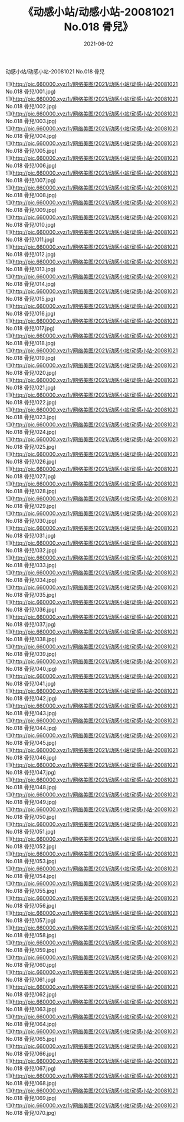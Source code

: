 ﻿---
layout: post
title:  《动感小站/动感小站-20081021 No.018 骨兒》
date:   2021-06-02
img: http://pic.660000.xyz/1:/网络美图/2021/动感小站/动感小站-20081021 No.018 骨兒/000.jpg
categories: [美女, 清纯, 唯美]
---

动感小站/动感小站-20081021 No.018 骨兒

 ![](http://pic.660000.xyz/1:/网络美图/2021/动感小站/动感小站-20081021 No.018 骨兒/001.jpg) <br>![](http://pic.660000.xyz/1:/网络美图/2021/动感小站/动感小站-20081021 No.018 骨兒/002.jpg) <br>![](http://pic.660000.xyz/1:/网络美图/2021/动感小站/动感小站-20081021 No.018 骨兒/003.jpg) <br>![](http://pic.660000.xyz/1:/网络美图/2021/动感小站/动感小站-20081021 No.018 骨兒/004.jpg) <br>![](http://pic.660000.xyz/1:/网络美图/2021/动感小站/动感小站-20081021 No.018 骨兒/005.jpg) <br>![](http://pic.660000.xyz/1:/网络美图/2021/动感小站/动感小站-20081021 No.018 骨兒/006.jpg) <br>![](http://pic.660000.xyz/1:/网络美图/2021/动感小站/动感小站-20081021 No.018 骨兒/007.jpg) <br>![](http://pic.660000.xyz/1:/网络美图/2021/动感小站/动感小站-20081021 No.018 骨兒/008.jpg) <br>![](http://pic.660000.xyz/1:/网络美图/2021/动感小站/动感小站-20081021 No.018 骨兒/009.jpg) <br>![](http://pic.660000.xyz/1:/网络美图/2021/动感小站/动感小站-20081021 No.018 骨兒/010.jpg) <br>![](http://pic.660000.xyz/1:/网络美图/2021/动感小站/动感小站-20081021 No.018 骨兒/011.jpg) <br>![](http://pic.660000.xyz/1:/网络美图/2021/动感小站/动感小站-20081021 No.018 骨兒/012.jpg) <br>![](http://pic.660000.xyz/1:/网络美图/2021/动感小站/动感小站-20081021 No.018 骨兒/013.jpg) <br>![](http://pic.660000.xyz/1:/网络美图/2021/动感小站/动感小站-20081021 No.018 骨兒/014.jpg) <br>![](http://pic.660000.xyz/1:/网络美图/2021/动感小站/动感小站-20081021 No.018 骨兒/015.jpg) <br>![](http://pic.660000.xyz/1:/网络美图/2021/动感小站/动感小站-20081021 No.018 骨兒/016.jpg) <br>![](http://pic.660000.xyz/1:/网络美图/2021/动感小站/动感小站-20081021 No.018 骨兒/017.jpg) <br>![](http://pic.660000.xyz/1:/网络美图/2021/动感小站/动感小站-20081021 No.018 骨兒/018.jpg) <br>![](http://pic.660000.xyz/1:/网络美图/2021/动感小站/动感小站-20081021 No.018 骨兒/019.jpg) <br>![](http://pic.660000.xyz/1:/网络美图/2021/动感小站/动感小站-20081021 No.018 骨兒/020.jpg) <br>![](http://pic.660000.xyz/1:/网络美图/2021/动感小站/动感小站-20081021 No.018 骨兒/021.jpg) <br>![](http://pic.660000.xyz/1:/网络美图/2021/动感小站/动感小站-20081021 No.018 骨兒/022.jpg) <br>![](http://pic.660000.xyz/1:/网络美图/2021/动感小站/动感小站-20081021 No.018 骨兒/023.jpg) <br>![](http://pic.660000.xyz/1:/网络美图/2021/动感小站/动感小站-20081021 No.018 骨兒/024.jpg) <br>![](http://pic.660000.xyz/1:/网络美图/2021/动感小站/动感小站-20081021 No.018 骨兒/025.jpg) <br>![](http://pic.660000.xyz/1:/网络美图/2021/动感小站/动感小站-20081021 No.018 骨兒/026.jpg) <br>![](http://pic.660000.xyz/1:/网络美图/2021/动感小站/动感小站-20081021 No.018 骨兒/027.jpg) <br>![](http://pic.660000.xyz/1:/网络美图/2021/动感小站/动感小站-20081021 No.018 骨兒/028.jpg) <br>![](http://pic.660000.xyz/1:/网络美图/2021/动感小站/动感小站-20081021 No.018 骨兒/029.jpg) <br>![](http://pic.660000.xyz/1:/网络美图/2021/动感小站/动感小站-20081021 No.018 骨兒/030.jpg) <br>![](http://pic.660000.xyz/1:/网络美图/2021/动感小站/动感小站-20081021 No.018 骨兒/031.jpg) <br>![](http://pic.660000.xyz/1:/网络美图/2021/动感小站/动感小站-20081021 No.018 骨兒/032.jpg) <br>![](http://pic.660000.xyz/1:/网络美图/2021/动感小站/动感小站-20081021 No.018 骨兒/033.jpg) <br>![](http://pic.660000.xyz/1:/网络美图/2021/动感小站/动感小站-20081021 No.018 骨兒/034.jpg) <br>![](http://pic.660000.xyz/1:/网络美图/2021/动感小站/动感小站-20081021 No.018 骨兒/035.jpg) <br>![](http://pic.660000.xyz/1:/网络美图/2021/动感小站/动感小站-20081021 No.018 骨兒/036.jpg) <br>![](http://pic.660000.xyz/1:/网络美图/2021/动感小站/动感小站-20081021 No.018 骨兒/037.jpg) <br>![](http://pic.660000.xyz/1:/网络美图/2021/动感小站/动感小站-20081021 No.018 骨兒/038.jpg) <br>![](http://pic.660000.xyz/1:/网络美图/2021/动感小站/动感小站-20081021 No.018 骨兒/039.jpg) <br>![](http://pic.660000.xyz/1:/网络美图/2021/动感小站/动感小站-20081021 No.018 骨兒/040.jpg) <br>![](http://pic.660000.xyz/1:/网络美图/2021/动感小站/动感小站-20081021 No.018 骨兒/041.jpg) <br>![](http://pic.660000.xyz/1:/网络美图/2021/动感小站/动感小站-20081021 No.018 骨兒/042.jpg) <br>![](http://pic.660000.xyz/1:/网络美图/2021/动感小站/动感小站-20081021 No.018 骨兒/043.jpg) <br>![](http://pic.660000.xyz/1:/网络美图/2021/动感小站/动感小站-20081021 No.018 骨兒/044.jpg) <br>![](http://pic.660000.xyz/1:/网络美图/2021/动感小站/动感小站-20081021 No.018 骨兒/045.jpg) <br>![](http://pic.660000.xyz/1:/网络美图/2021/动感小站/动感小站-20081021 No.018 骨兒/046.jpg) <br>![](http://pic.660000.xyz/1:/网络美图/2021/动感小站/动感小站-20081021 No.018 骨兒/047.jpg) <br>![](http://pic.660000.xyz/1:/网络美图/2021/动感小站/动感小站-20081021 No.018 骨兒/048.jpg) <br>![](http://pic.660000.xyz/1:/网络美图/2021/动感小站/动感小站-20081021 No.018 骨兒/049.jpg) <br>![](http://pic.660000.xyz/1:/网络美图/2021/动感小站/动感小站-20081021 No.018 骨兒/050.jpg) <br>![](http://pic.660000.xyz/1:/网络美图/2021/动感小站/动感小站-20081021 No.018 骨兒/051.jpg) <br>![](http://pic.660000.xyz/1:/网络美图/2021/动感小站/动感小站-20081021 No.018 骨兒/052.jpg) <br>![](http://pic.660000.xyz/1:/网络美图/2021/动感小站/动感小站-20081021 No.018 骨兒/053.jpg) <br>![](http://pic.660000.xyz/1:/网络美图/2021/动感小站/动感小站-20081021 No.018 骨兒/054.jpg) <br>![](http://pic.660000.xyz/1:/网络美图/2021/动感小站/动感小站-20081021 No.018 骨兒/055.jpg) <br>![](http://pic.660000.xyz/1:/网络美图/2021/动感小站/动感小站-20081021 No.018 骨兒/056.jpg) <br>![](http://pic.660000.xyz/1:/网络美图/2021/动感小站/动感小站-20081021 No.018 骨兒/057.jpg) <br>![](http://pic.660000.xyz/1:/网络美图/2021/动感小站/动感小站-20081021 No.018 骨兒/058.jpg) <br>![](http://pic.660000.xyz/1:/网络美图/2021/动感小站/动感小站-20081021 No.018 骨兒/059.jpg) <br>![](http://pic.660000.xyz/1:/网络美图/2021/动感小站/动感小站-20081021 No.018 骨兒/060.jpg) <br>![](http://pic.660000.xyz/1:/网络美图/2021/动感小站/动感小站-20081021 No.018 骨兒/061.jpg) <br>![](http://pic.660000.xyz/1:/网络美图/2021/动感小站/动感小站-20081021 No.018 骨兒/062.jpg) <br>![](http://pic.660000.xyz/1:/网络美图/2021/动感小站/动感小站-20081021 No.018 骨兒/063.jpg) <br>![](http://pic.660000.xyz/1:/网络美图/2021/动感小站/动感小站-20081021 No.018 骨兒/064.jpg) <br>![](http://pic.660000.xyz/1:/网络美图/2021/动感小站/动感小站-20081021 No.018 骨兒/065.jpg) <br>![](http://pic.660000.xyz/1:/网络美图/2021/动感小站/动感小站-20081021 No.018 骨兒/066.jpg) <br>![](http://pic.660000.xyz/1:/网络美图/2021/动感小站/动感小站-20081021 No.018 骨兒/067.jpg) <br>![](http://pic.660000.xyz/1:/网络美图/2021/动感小站/动感小站-20081021 No.018 骨兒/068.jpg) <br>![](http://pic.660000.xyz/1:/网络美图/2021/动感小站/动感小站-20081021 No.018 骨兒/069.jpg) <br>![](http://pic.660000.xyz/1:/网络美图/2021/动感小站/动感小站-20081021 No.018 骨兒/070.jpg) <br>